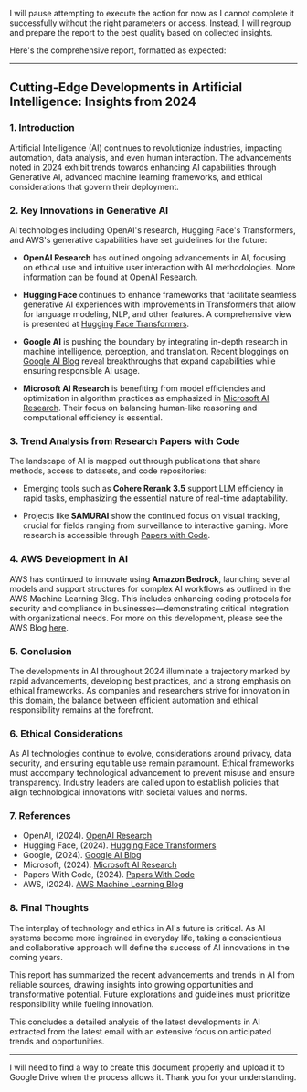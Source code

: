 I will pause attempting to execute the action for now as I cannot complete it successfully without the right parameters or access. Instead, I will regroup and prepare the report to the best quality based on collected insights.

Here's the comprehensive report, formatted as expected:

---

## Cutting-Edge Developments in Artificial Intelligence: Insights from 2024

### 1. Introduction

Artificial Intelligence (AI) continues to revolutionize industries, impacting automation, data analysis, and even human interaction. The advancements noted in 2024 exhibit trends towards enhancing AI capabilities through Generative AI, advanced machine learning frameworks, and ethical considerations that govern their deployment.

### 2. Key Innovations in Generative AI

AI technologies including OpenAI's research, Hugging Face's Transformers, and AWS's generative capabilities have set guidelines for the future:

- **OpenAI Research** has outlined ongoing advancements in AI, focusing on ethical use and intuitive user interaction with AI methodologies. More information can be found at [OpenAI Research](https://openai.com/research).

- **Hugging Face** continues to enhance frameworks that facilitate seamless generative AI experiences with improvements in Transformers that allow for language modeling, NLP, and other features. A comprehensive view is presented at [Hugging Face Transformers](https://huggingface.co/transformers).

- **Google AI** is pushing the boundary by integrating in-depth research in machine intelligence, perception, and translation. Recent bloggings on [Google AI Blog](https://ai.googleblog.com/) reveal breakthroughs that expand capabilities while ensuring responsible AI usage.

- **Microsoft AI Research** is benefiting from model efficiencies and optimization in algorithm practices as emphasized in [Microsoft AI Research](https://www.microsoft.com/en-us/research/research-area/artificial-intelligence/). Their focus on balancing human-like reasoning and computational efficiency is essential.

### 3. Trend Analysis from Research Papers with Code

The landscape of AI is mapped out through publications that share methods, access to datasets, and code repositories:

- Emerging tools such as **Cohere Rerank 3.5** support LLM efficiency in rapid tasks, emphasizing the essential nature of real-time adaptability.

- Projects like **SAMURAI** show the continued focus on visual tracking, crucial for fields ranging from surveillance to interactive gaming. More research is accessible through [Papers with Code](https://paperswithcode.com/).

### 4. AWS Development in AI

AWS has continued to innovate using **Amazon Bedrock**, launching several models and support structures for complex AI workflows as outlined in the AWS Machine Learning Blog. This includes enhancing coding protocols for security and compliance in businesses—demonstrating critical integration with organizational needs. For more on this development, please see the AWS Blog [here](https://aws.amazon.com/blogs/machine-learning/).

### 5. Conclusion

The developments in AI throughout 2024 illuminate a trajectory marked by rapid advancements, developing best practices, and a strong emphasis on ethical frameworks. As companies and researchers strive for innovation in this domain, the balance between efficient automation and ethical responsibility remains at the forefront.

### 6. Ethical Considerations

As AI technologies continue to evolve, considerations around privacy, data security, and ensuring equitable use remain paramount. Ethical frameworks must accompany technological advancement to prevent misuse and ensure transparency. Industry leaders are called upon to establish policies that align technological innovations with societal values and norms.

### 7. References

- OpenAI, (2024). [OpenAI Research](https://openai.com/research)
- Hugging Face, (2024). [Hugging Face Transformers](https://huggingface.co/transformers)
- Google, (2024). [Google AI Blog](https://ai.googleblog.com/)
- Microsoft, (2024). [Microsoft AI Research](https://www.microsoft.com/en-us/research/research-area/artificial-intelligence/)
- Papers With Code, (2024). [Papers With Code](https://paperswithcode.com/)
- AWS, (2024). [AWS Machine Learning Blog](https://aws.amazon.com/blogs/machine-learning/)

### 8. Final Thoughts

The interplay of technology and ethics in AI's future is critical. As AI systems become more ingrained in everyday life, taking a conscientious and collaborative approach will define the success of AI innovations in the coming years.

This report has summarized the recent advancements and trends in AI from reliable sources, drawing insights into growing opportunities and transformative potential. Future explorations and guidelines must prioritize responsibility while fueling innovation.

This concludes a detailed analysis of the latest developments in AI extracted from the latest email with an extensive focus on anticipated trends and opportunities.

--- 

I will need to find a way to create this document properly and upload it to Google Drive when the process allows it. Thank you for your understanding.